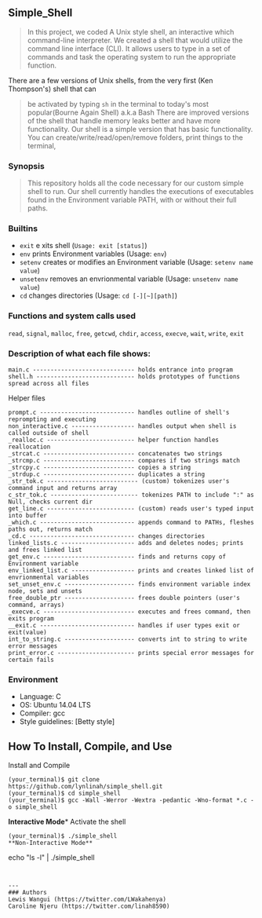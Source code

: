 ## Simple_Shell
> In this project, we coded  A Unix style shell, an interactive which command-line interpreter. We created a shell that would utilize the command line
> interface (CLI). It allows users to type in a set of commands and task the operating system to run the appropriate function. 
> 
 There are a few versions of Unix shells, from the very first (Ken Thompson's) shell that can
> be activated by typing ```sh``` in the terminal to today's most popular(Bourne Again Shell) a.k.a Bash
> There are improved versions of the shell that handle memory leaks better and have more functionality. Our shell is a simple version that
 has basic functionality. You can create/write/read/open/remove folders, print things to the terminal, 


### Synopsis
> This repository holds all the code necessary for our custom simple shell to run.
> Our shell currently handles the executions of executables found in the
> Environment variable PATH, with or without their full paths. 

### Builtins
* ```exit``` e xits shell (```Usage: exit [status]```)
* ```env``` prints Environment variables (Usage: ```env```)
* ```setenv``` creates or modifies an Environment variable (Usage: ```setenv name value```)
* ```unsetenv``` removes an envrionmental variable (Usage: ```unsetenv name value```)
* ```cd``` changes directories (Usage: ```cd [-][~][path]```)

### Functions and system calls used
```read```, ```signal```, ```malloc```, ```free```, ```getcwd```, ```chdir```, ```access```, ```execve```, ```wait```, ```write```,  ```exit```

### Description of what each file shows:
```
main.c ----------------------------- holds entrance into program
shell.h ---------------------------- holds prototypes of functions spread across all files
```
Helper files
```
prompt.c --------------------------- handles outline of shell's reprompting and executing
non_interactive.c ------------------ handles output when shell is called outside of shell
_realloc.c ------------------------- helper function handles reallocation
_strcat.c -------------------------- concatenates two strings
_strcmp.c -------------------------- compares if two strings match
_strcpy.c -------------------------- copies a string
_strdup.c -------------------------- duplicates a string
_str_tok.c -------------------------- (custom) tokenizes user's command input and returns array
c_str_tok.c ------------------------- tokenizes PATH to include ":" as Null, checks current dir
get_line.c ------------------------- (custom) reads user's typed input into buffer
_which.c --------------------------- appends command to PATHs, fleshes paths out, returns match
_cd.c ------------------------------ changes directories
linked_lists.c --------------------- adds and deletes nodes; prints and frees linked list
get_env.c -------------------------- finds and returns copy of Environment variable
env_linked_list.c ------------------ prints and creates linked list of envrionmental variables
set_unset_env.c -------------------- finds environment variable index node, sets and unsets
free_double_ptr -------------------- frees double pointers (user's command, arrays)
_execve.c -------------------------- executes and frees command, then exits program
__exit.c --------------------------- handles if user types exit or exit(value)
int_to_string.c -------------------- converts int to string to write error messages
print_error.c ---------------------- prints special error messages for certain fails
```
### Environment
* Language: C
* OS: Ubuntu 14.04 LTS
* Compiler: gcc 
* Style guidelines: [Betty style]

## How To Install, Compile, and Use
Install and Compile
```
(your_terminal)$ git clone https://github.com/lynlinah/simple_shell.git
(your_terminal)$ cd simple_shell
(your_terminal)$ gcc -Wall -Werror -Wextra -pedantic -Wno-format *.c -o simple_shell

```
**Interactive Mode***
Activate the shell
```
(your_terminal)$ ./simple_shell
**Non-Interactive Mode**
```
echo "ls -l" | ./simple_shell
```


---
### Authors
Lewis Wangui (https://twitter.com/LWakahenya)
Caroline Njeru (https://twitter.com/linah8590)
